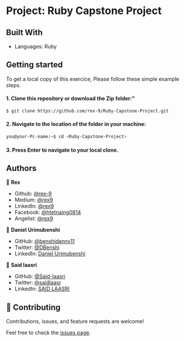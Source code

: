 # Project: Ruby Capstone Project

## Built With
- Languages: Ruby

## Getting started
To get a local copy of this exercice, Please follow these simple example steps.
#### 1. Clone this repository or download the Zip folder:"

```bash command
$ git clone https://github.com/rex-9/Ruby-Capstone-Project.git
```
#### 2. Navigate to the location of the folder in your machine:
```bash command
you@your-Pc-name:~$ cd <Ruby-Capstone-Project>
```
#### 3. Press Enter to navigate to your local clone.



## Authors

👤 **Rex**

- Github: [@rex-9](https://github.com/rex-9/)<br>
- Medium: [@rex9](https://medium.com/rex9/)<br>
- LinkedIn: [@rex9](https://www.linkedin.com/in/rex9/)<br>
- Facebook: [@htetnaing0814](https://www.facebook.com/htetnaing0814)<br>
- Angelist: [@rex9](https://angel.co/u/rex9)<br>

👤 **Daniel Urimubenshi**

- GitHub: [@benshidanny11](https://github.com/bensidanny11)
- Twitter: [@DBenshi](https://twitter.com/DBenshi)
- LinkedIn: [Daniel Urimubenshi](https://www.linkedin.com/in/danielurimubenshi/)

👤 **Said laasri**

- GitHub: [@Said-laasri](https://github.com/Said-laasri)
- Twitter: [@saidlaasr](https://twitter.com/saidlaasr)
- LinkedIn: [SAID LAASRI](https://www.linkedin.com/in/said-laasri-8a4367172/)

## 🤝 Contributing

Contributions, issues, and feature requests are welcome!

Feel free to check the [issues page](../../issues/).